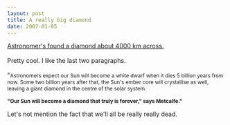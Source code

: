 ```yaml
---
layout: post
title: A really big diamond
date: 2007-01-05
---
```


<a href="http://news.bbc.co.uk/2/hi/science/nature/3492919.stm">Astronomer's found a diamond about 4000 km across.</a><br /><br />Pretty cool.  I like the last two paragraphs.<br /><br />"<span style="font-size:85%;">Astronomers expect our Sun will become a white dwarf when it dies 5 billion years from now. Some two billion years after that, the Sun's ember core will crystallise as well, leaving a giant diamond in the centre of the solar system. </span><p style="font-weight: bold;"> <span style="font-size:85%;">"Our Sun will become a diamond that truly is forever," says Metcalfe."</span></p><p style="font-weight: bold;"><span style="font-size:100%;"><span style="font-weight: normal;">Let's not mention the fact that we'll all be really really dead.</span></span><br /></p>
